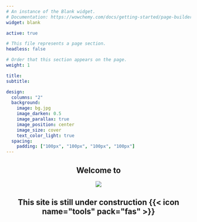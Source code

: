 ```yaml
---
# An instance of the Blank widget.
# Documentation: https://wowchemy.com/docs/getting-started/page-builder/
widget: blank

active: true

# This file represents a page section.
headless: false

# Order that this section appears on the page.
weight: 1

title: 
subtitle: 

design:
  columns: "2"
  background:
    image: bg.jpg
    image_darken: 0.5
    image_parallax: true
    image_position: center
    image_size: cover
    text_color_light: true
  spacing:
    padding: ["100px", "100px", "100px", "100px"]
---
```


<center>

## Welcome to 

![](logo.svg)

## This site is still under construction  {{< icon name="tools" pack="fas" >}} 

</center>




